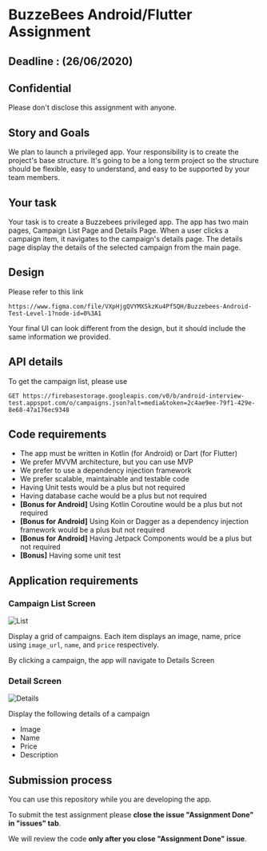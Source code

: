 # BuzzeBees Android/Flutter Assignment 

## Deadline : (26/06/2020)
## Confidential
Please don't disclose this assignment with anyone. 

## Story and Goals
We plan to launch a privileged app. Your responsibility is to create the project's base structure. It's going to be a long term project so the structure should be flexible, easy to understand, and easy to be supported by your team members.

## Your task

Your task is to create a Buzzebees privileged app. The app has two main pages, Campaign List Page and Details Page. When a user clicks a campaign item, it navigates to the campaign's details page. The details page display the details of the selected campaign from the main page.

## Design

Please refer to this link
```
https://www.figma.com/file/VXpHjgQVYMXSkzKu4Pf5QH/Buzzebees-Android-Test-Level-1?node-id=0%3A1
```
Your final UI can look different from the design, but it should include the same information we provided.

## API details

To get the campaign list, please use
```
GET https://firebasestorage.googleapis.com/v0/b/android-interview-test.appspot.com/o/campaigns.json?alt=media&token=2c4ae9ee-79f1-429e-8e68-47a176ec9348
```

## Code requirements
 * The app must be written in Kotlin (for Android) or Dart (for Flutter)
 * We prefer MVVM architecture, but you can use MVP
 * We prefer to use a dependency injection framework
 * We prefer scalable, maintainable and testable code
 * Having Unit tests would be a plus but not required
 * Having database cache would be a plus but not required
 * **[Bonus for Android]** Using Kotlin Coroutine would be a plus but not required
 * **[Bonus for Android]** Using Koin or Dagger as a dependency injection framework would be a plus but not required
 * **[Bonus for Android]** Having Jetpack Components would be a plus but not required
 * **[Bonus]** Having some unit test

## Application requirements

### Campaign List Screen

![List](https://github.com/Buzzebees/BZBSInterviewTemplate2/blob/master/screenshots/Campaigns.png?raw=true)

Display a grid of campaigns. Each item displays an image, name, price using `image_url`, `name`, and `price` respectively.

By clicking a campaign, the app will navigate to Details Screen

### Detail Screen

![Details](https://github.com/Buzzebees/BZBSInterviewTemplate2/blob/master/screenshots/Details%201.png?raw=true)

Display the following details of a campaign

* Image
* Name
* Price
* Description

## Submission process
  You can use this repository while you are developing the app. 
  
  To submit the test assignment please **close the issue "Assignment Done" in "issues" tab**.
  
  We will review the code **only after you close "Assignment Done" issue**.
